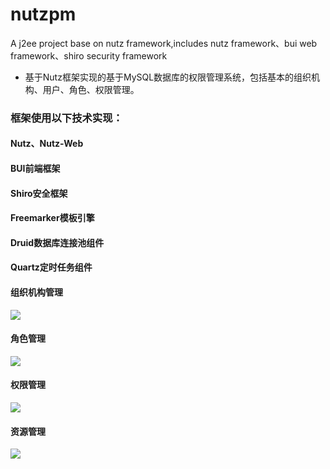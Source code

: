 # nutzpm
A j2ee project base on nutz framework,includes nutz framework、bui web framework、shiro security framework
- 基于Nutz框架实现的基于MySQL数据库的权限管理系统，包括基本的组织机构、用户、角色、权限管理。

### 框架使用以下技术实现：
#### Nutz、Nutz-Web
#### BUI前端框架
#### Shiro安全框架
#### Freemarker模板引擎
#### Druid数据库连接池组件
#### Quartz定时任务组件

#### 组织机构管理
![](https://github.com/cranehe/nutzpm/blob/master/img/group.jpg)
#### 角色管理
![](https://github.com/cranehe/nutzpm/blob/master/img/role.jpg)
#### 权限管理
![](https://github.com/cranehe/nutzpm/blob/master/img/permission.jpg)
#### 资源管理
![](https://github.com/cranehe/nutzpm/blob/master/img/resource.jpg)
